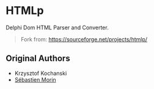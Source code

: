 # HTMLp
Delphi Dom HTML Parser and Converter. 
> Fork from: https://sourceforge.net/projects/htmlp/

## Original Authors
* Krzysztof Kochanski 
* [Sébastien Morin](https://github.com/smsisko)

